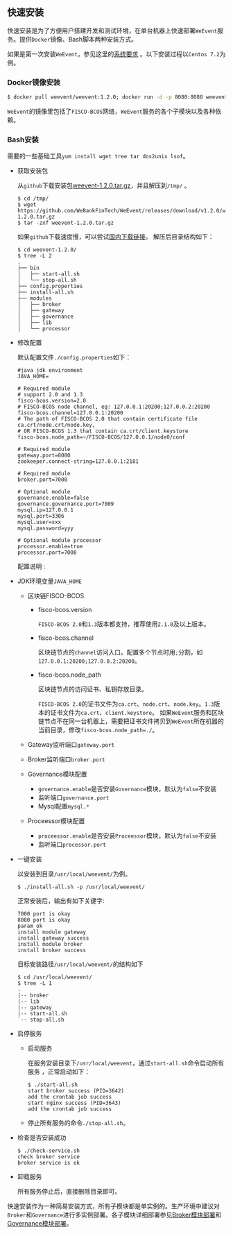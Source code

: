 ## 快速安装

快速安装是为了方便用户搭建开发和测试环境，在单台机器上快速部署`WeEvent`服务。提供`Docker`镜像、Bash脚本两种安装方式。

如果是第一次安装`WeEvent`，参见这里的[系统要求](./environment.html) 。以下安装过程以`Centos 7.2`为例。

### Docker镜像安装

  ```bash
  $ docker pull weevent/weevent:1.2.0; docker run -d -p 8080:8080 weevent/weevent:1.2.0 /root/run.sh
  ```

  `WeEvent`的镜像里包括了`FISCO-BCOS`网络，`WeEvent`服务的各个子模块以及各种依赖。


### Bash安装

需要的一些基础工具`yum install wget tree tar dos2unix lsof`。

- 获取安装包

  从`github`下载安装包[weevent-1.2.0.tar.gz](https://github.com/WeBankFinTech/WeEvent/releases/download/v1.1.0/weevent-1.2.0.tar.gz)，并且解压到`/tmp/` 。

  ```shell
  $ cd /tmp/
  $ wget https://github.com/WeBankFinTech/WeEvent/releases/download/v1.2.0/weevent-1.2.0.tar.gz
  $ tar -zxf weevent-1.2.0.tar.gz
  ```

  如果`github`下载速度慢，可以尝试[国内下载链接](https://www.fisco.com.cn/cdn/weevent/download/releases/v1.1.0/weevent-1.1.0.tar.gz)。
解压后目录结构如下：
  
  ```shell
  $ cd weevent-1.2.0/ 
  $ tree -L 2
  .
  ├── bin
  │   ├── start-all.sh
  │   └── stop-all.sh
  ├── config.properties
  ├── install-all.sh
  ├── modules
  │   ├── broker
  │   ├── gateway
  │   ├── governance
  │   ├── lib
  │   └── processor
  ```
  
- 修改配置

  默认配置文件`./config.properties`如下：

  ```properties
  #java jdk environment
  JAVA_HOME=
  
  # Required module
  # support 2.0 and 1.3
  fisco-bcos.version=2.0
  # FISCO-BCOS node channel, eg: 127.0.0.1:20200;127.0.0.2:20200
  fisco-bcos.channel=127.0.0.1:20200
  # The path of FISCO-BCOS 2.0 that contain certificate file ca.crt/node.crt/node.key,
  # OR FISCO-BCOS 1.3 that contain ca.crt/client.keystore
  fisco-bcos.node_path=~/FISCO-BCOS/127.0.0.1/node0/conf
  
  # Required module
  gateway.port=8080
  zookeeper.connect-string=127.0.0.1:2181
  
  # Required module
  broker.port=7000
  
  # Optional module
  governance.enable=false
  governance.governance.port=7009
  mysql.ip=127.0.0.1
  mysql.port=3306
  mysql.user=xxx
  mysql.password=yyy
  
  # Optional module processor
  processor.enable=true
  processor.port=7008
  ```
  
  配置说明 :
  
- JDK环境变量`JAVA_HOME`
  
  - 区块链FISCO-BCOS
  
    - fisco-bcos.version
  
      `FISCO-BCOS 2.0`和`1.3`版本都支持，推荐使用`2.1.0`及以上版本。
  
    - fisco-bcos.channel
  
      区块链节点的`channel`访问入口。配置多个节点时用`;`分割，如`127.0.0.1:20200;127.0.0.2:20200`。
  
    - fisco-bcos.node_path
  
      区块链节点的访问证书、私钥存放目录。
      
      `FISCO-BCOS 2.0`的证书文件为`ca.crt`、`node.crt`、`node.key`。`1.3`版本的证书文件为`ca.crt`、`client.keystore`。
      如果`WeEvent`服务和区块链节点不在同一台机器上，需要把证书文件拷贝到`WeEvent`所在机器的当前目录，修改`fisco-bcos.node_path=./`。
  
  - Gateway监听端口`gateway.port`
  
  - Broker监听端口`broker.port`
  
  - Governance模块配置
  
    - `governance.enable`是否安装`Governance`模块，默认为`false`不安装
    - 监听端口`governance.port`
    - Mysql配置`mysql.*`
  
  - Proceessor模块配置
  
    - `proceessor.enable`是否安装`Proceessor`模块，默认为`false`不安装
    - 监听端口`processor.port`
  
- 一键安装

  以安装到目录`/usr/local/weevent/`为例。

  ```shell
  $ ./install-all.sh -p /usr/local/weevent/
  ```

  正常安装后，输出有如下关键字:

  ```
  7000 port is okay
  8080 port is okay
  param ok
  install module gateway 
  install gateway success 
  install module broker 
  install broker success 
  ```

  目标安装路径`/usr/local/weevent/`的结构如下

  ```shell
  $ cd /usr/local/weevent/
  $ tree -L 1
  .
  |-- broker
  |-- lib
  |-- gateway
  |-- start-all.sh			    
  `-- stop-all.sh
  ```
  
- 启停服务
  - 启动服务

    在服务安装目录下`/usr/local/weevent`，通过`start-all.sh`命令启动所有服务 ，正常启动如下：

    ```shell
    $ ./start-all.sh
    start broker success (PID=3642)
    add the crontab job success
    start nginx success (PID=3643)
    add the crontab job success
    ```

  - 停止所有服务的命令`./stop-all.sh`。

- 检查是否安装成功

    ```shell
    $ ./check-service.sh
    check broker service 
    broker service is ok
    ```

- 卸载服务

  所有服务停止后，直接删除目录即可。


快速安装作为一种简易安装方式，所有子模块都是单实例的。生产环境中建议对`Broker`和`Governance`进行多实例部署。各子模块详细部署参见[Broker模块部署](./module/broker.html)和[Governance模块部署](./module/governance.html)。